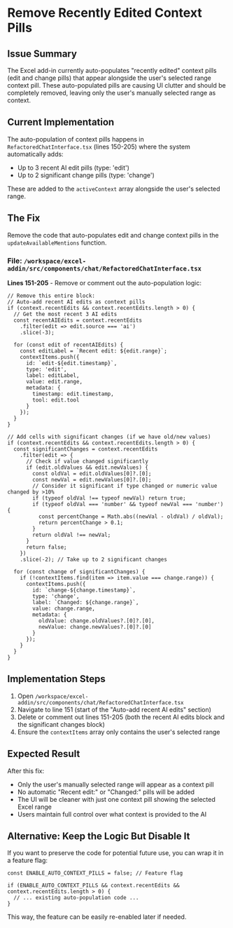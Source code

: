 # Remove Recently Edited Context Pills

## Issue Summary

The Excel add-in currently auto-populates "recently edited" context pills (edit and change pills) that appear alongside the user's selected range context pill. These auto-populated pills are causing UI clutter and should be completely removed, leaving only the user's manually selected range as context.

## Current Implementation

The auto-population of context pills happens in `RefactoredChatInterface.tsx` (lines 150-205) where the system automatically adds:
- Up to 3 recent AI edit pills (type: 'edit')
- Up to 2 significant change pills (type: 'change')

These are added to the `activeContext` array alongside the user's selected range.

## The Fix

Remove the code that auto-populates edit and change context pills in the `updateAvailableMentions` function.

### File: `/workspace/excel-addin/src/components/chat/RefactoredChatInterface.tsx`

**Lines 151-205** - Remove or comment out the auto-population logic:

```tsx
// Remove this entire block:
// Auto-add recent AI edits as context pills
if (context.recentEdits && context.recentEdits.length > 0) {
  // Get the most recent 3 AI edits
  const recentAIEdits = context.recentEdits
    .filter(edit => edit.source === 'ai')
    .slice(-3);
  
  for (const edit of recentAIEdits) {
    const editLabel = `Recent edit: ${edit.range}`;
    contextItems.push({
      id: `edit-${edit.timestamp}`,
      type: 'edit',
      label: editLabel,
      value: edit.range,
      metadata: {
        timestamp: edit.timestamp,
        tool: edit.tool
      }
    });
  }
}

// Add cells with significant changes (if we have old/new values)
if (context.recentEdits && context.recentEdits.length > 0) {
  const significantChanges = context.recentEdits
    .filter(edit => {
      // Check if value changed significantly
      if (edit.oldValues && edit.newValues) {
        const oldVal = edit.oldValues[0]?.[0];
        const newVal = edit.newValues[0]?.[0];
        // Consider it significant if type changed or numeric value changed by >10%
        if (typeof oldVal !== typeof newVal) return true;
        if (typeof oldVal === 'number' && typeof newVal === 'number') {
          const percentChange = Math.abs((newVal - oldVal) / oldVal);
          return percentChange > 0.1;
        }
        return oldVal !== newVal;
      }
      return false;
    })
    .slice(-2); // Take up to 2 significant changes
  
  for (const change of significantChanges) {
    if (!contextItems.find(item => item.value === change.range)) {
      contextItems.push({
        id: `change-${change.timestamp}`,
        type: 'change',
        label: `Changed: ${change.range}`,
        value: change.range,
        metadata: {
          oldValue: change.oldValues?.[0]?.[0],
          newValue: change.newValues?.[0]?.[0]
        }
      });
    }
  }
}
```

## Implementation Steps

1. Open `/workspace/excel-addin/src/components/chat/RefactoredChatInterface.tsx`
2. Navigate to line 151 (start of the "Auto-add recent AI edits" section)
3. Delete or comment out lines 151-205 (both the recent AI edits block and the significant changes block)
4. Ensure the `contextItems` array only contains the user's selected range

## Expected Result

After this fix:
- Only the user's manually selected range will appear as a context pill
- No automatic "Recent edit:" or "Changed:" pills will be added
- The UI will be cleaner with just one context pill showing the selected Excel range
- Users maintain full control over what context is provided to the AI

## Alternative: Keep the Logic But Disable It

If you want to preserve the code for potential future use, you can wrap it in a feature flag:

```tsx
const ENABLE_AUTO_CONTEXT_PILLS = false; // Feature flag

if (ENABLE_AUTO_CONTEXT_PILLS && context.recentEdits && context.recentEdits.length > 0) {
  // ... existing auto-population code ...
}
```

This way, the feature can be easily re-enabled later if needed.